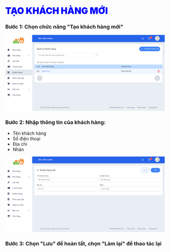 # <span style= "color: blue; font-weight:900;"> TẠO KHÁCH HÀNG MỚI </span>

### **Bước 1: Chọn chức năng "Tạo khách hàng mới"**

![](../images/customer/create.png)

### **Bước 2: Nhập thông tin của khách hàng:**

- Tên khách hàng
- Số điện thoại
- Địa chỉ
- Nhãn

![](../images/customer/create2.png)

### **Bước 3: Chọn "Lưu" để hoàn tất, chọn "Làm lại" để thao tác lại**